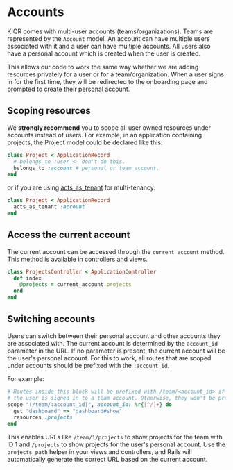 # Accounts

KIQR comes with multi-user accounts (teams/organizations). Teams are represented by the `Account` model. An account can have multiple users associated with it and a user can have multiple accounts. All users also have a personal account which is created when the user is created.

This allows our code to work the same way whether we are adding resources privately for a user or for a team/organization. When a user signs in for the first time, they will be redirected to the onboarding page and prompted to create their personal account.

## Scoping resources

We **strongly recommend** you to scope all user owned resources under accounts instead of users. For example, in an application containing projects, the Project model could be declared like this:

```ruby
class Project < ApplicationRecord
  # belongs_to :user <- don't do this.
  belongs_to :account # personal or team account.
end
```

or if you are using [acts_as_tenant](https://github.com/ErwinM/acts_as_tenant) for multi-tenancy:

```ruby
class Project < ApplicationRecord
  acts_as_tenant :account
end
```

## Access the current account

The current account can be accessed through the `current_account` method. This method is available in controllers and views.

```ruby
class ProjectsController < ApplicationController
  def index
    @projects = current_account.projects
  end
end
```

## Switching accounts

Users can switch between their personal account and other accounts they are associated with. The current account is determined by the `account_id` parameter in the URL. If no parameter is present, the current account will be the user's personal account. For this to work, all routes that are scoped under accounts should be prefixed with the `:account_id`.

For example:

```ruby
# Routes inside this block will be prefixed with /team/<account_id> if
# the user is signed in to a team account. Otherwise, they won't be prefixed at all.
scope "(/team/:account_id)", account_id: %r{[^/]+} do
  get "dashboard" => "dashboard#show"
  resources :projects
end
```

This enables URLs like `/team/1/projects` to show projects for the team with ID 1 and `/projects` to show projects for the user's personal account. Use the `projects_path` helper in your views and controllers, and Rails will automatically generate the correct URL based on the current account.
